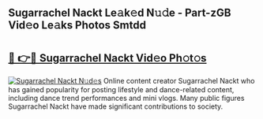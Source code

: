 ## Sugarrachel Nackt Le𝚊k𝚎d N𝚞𝚍e - Part-zGB Vid𝚎o Le𝚊ks Photos Smtdd

# <h2><a href="http://fb4vtj.evod.top/?m=Sugarrachel+Nackt">🔗 👉🔴 Sugarrachel Nackt Vid𝚎o Ph𝚘t𝚘s</a></h2>

[![Sugarrachel Nackt N𝚞d𝚎s](https://i.imgur.com/8V9OHl7.gif)](http://fb4vtj.evod.top/?m=Sugarrachel+Nackt)
Online content creator Sugarrachel Nackt who has gained popularity for posting lifestyle and dance-related content, including dance trend performances and mini vlogs. Many public figures Sugarrachel Nackt have made significant contributions to society. 
